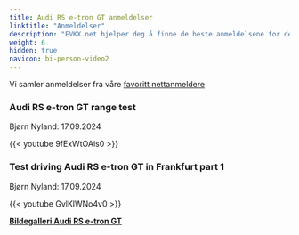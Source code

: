 ```yaml
---
title: Audi RS e-tron GT anmeldelser
linktitle: "Anmeldelser"
description: "EVKX.net hjelper deg å finne de beste anmeldelsene for denne modellen."
weight: 6
hidden: true
navicon: bi-person-video2
---
```

Vi samler anmeldelser fra våre [favoritt nettanmeldere](../../../../../guides/evreviewers/)

<div class="container text-center shadow p-2 pe-4 mb-5 bg-body-tertiary rounded border">
<h3>Audi RS e-tron GT range test</h3>
<p>Bjørn Nyland: 17.09.2024</p>

{{< youtube 9fExWtOAis0 >}}

</div>
<div class="container text-center shadow p-2 pe-4 mb-5 bg-body-tertiary rounded border">
<h3>Test driving Audi RS e-tron GT in Frankfurt part 1</h3>
<p>Bjørn Nyland: 17.09.2024</p>

{{< youtube GvlKlWNo4v0 >}}

</div>
<div class="mt-3 mb-3">
<a href="../gallery/" class="text-decoration-none text-black">
<strong><i class="bi-arrow-left"></i>Bildegalleri  </strong>
</a>
<a href="../" class="text-decoration-none text-black float-end">
<strong>Audi RS e-tron GT <i class="bi-arrow-right"></i></strong>
</a>
</div>
